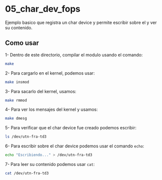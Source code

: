 # 05_char_dev_fops

Ejemplo basico que registra un char device y permite escribir sobre el y ver su contenido.

## Como usar

1- Dentro de este directorio, compilar el modulo usando el comando:

```bash
make
```

2- Para cargarlo en el kernel, podemos usar:

```bash
make insmod
```

3- Para sacarlo del kernel, usamos:

```bash
make rmmod
```

4- Para ver los mensajes del kernel y usamos:

```bash
make dmesg
```

5- Para verificar que el char device fue creado podemos escribir:

```bash
ls /dev/utn-fra-td3
```

6- Para escribir sobre el char device podemos usar el comando `echo`:

```bash
echo "Escribiendo..." > /dev/utn-fra-td3
```

7- Para leer su contenido podemos usar `cat`:

```bash
cat /dev/utn-fra-td3
```
